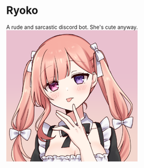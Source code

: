 # Ryoko
A rude and sarcastic discord bot. She's cute anyway.  
[<img src="ryoko.png" width="350"/>](ryoko.png)
